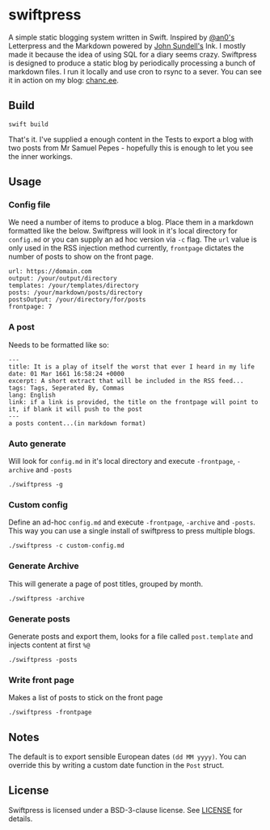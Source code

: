 # swiftpress

A simple static blogging system written in Swift. Inspired by [@an0's](https://github.com/an0) Letterpress and the Markdown powered by [John Sundell's](https://www.swiftbysundell.com) Ink. I mostly made it because the idea of using SQL for a diary seems crazy. Swiftpress is designed to produce a static blog by periodically processing a bunch of markdown files. I run it locally and use cron to rsync to a sever. 
You can see it in action on my blog: [chanc.ee](https://chanc.ee).


## Build
```
swift build
```
That's it. I've supplied a enough content in the Tests to export a blog with two posts from Mr Samuel Pepes - hopefully this is enough to let you see the inner workings.

## Usage

### Config file
We need a number of items to produce a blog. Place them in a markdown formatted like the below. Swiftpress will look in it's local directory for `config.md` or you can supply an ad hoc version via `-c` flag. The `url` value is only used in the RSS injection method currently, `frontpage` dictates the number of posts to show on the front page.
```
url: https://domain.com
output: /your/output/directory
templates: /your/templates/directory
posts: /your/markdown/posts/directory
postsOutput: /your/directory/for/posts
frontpage: 7
```

### A post
Needs to be formatted like so:
```
---
title: It is a play of itself the worst that ever I heard in my life
date: 01 Mar 1661 16:58:24 +0000 
excerpt: A short extract that will be included in the RSS feed...
tags: Tags, Seperated By, Commas
lang: English       
link: if a link is provided, the title on the frontpage will point to it, if blank it will push to the post
---
a posts content...(in markdown format)
```

### Auto generate
Will look for `config.md` in it's local directory and execute `-frontpage`, `-archive` and `-posts`
```
./swiftpress -g
```

### Custom config
Define an ad-hoc  `config.md` and execute `-frontpage`, `-archive` and `-posts`. This way you can use a single install of swiftpress to press multiple blogs.
```
./swiftpress -c custom-config.md
```


### Generate Archive
This will generate a page of post titles, grouped by month.
```
./swiftpress -archive
```

### Generate posts
Generate posts and export them, looks for a file called `post.template` and injects content at first `%@`
```
./swiftpress -posts
```

### Write front page
Makes a list of posts to stick on the front page
```
./swiftpress -frontpage
```

## Notes

The default is to export sensible European dates `(dd MM yyyy)`.  You can override this by writing a custom date function in the `Post` struct.


## License

Swiftpress is licensed under a BSD-3-clause license. See [LICENSE](LICENSE) for details.
